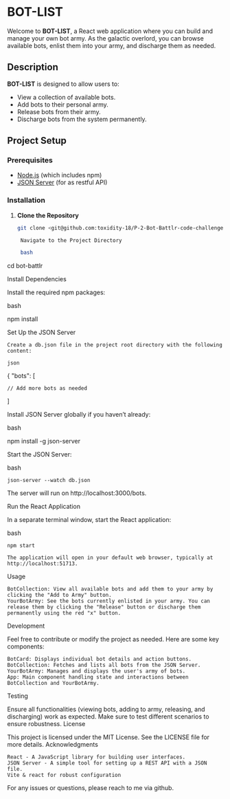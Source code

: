 
# BOT-LIST

Welcome to **BOT-LIST**, a React web application where you can build and manage your own bot army. As the galactic overlord, you can browse available bots, enlist them into your army, and discharge them as needed.

## Description

**BOT-LIST** is designed to allow users to:
- View a collection of available bots.
- Add bots to their personal army.
- Release bots from their army.
- Discharge bots from the system permanently.

## Project Setup

### Prerequisites

- [Node.js](https://nodejs.org/) (which includes npm)
- [JSON Server](https://github.com/typicode/json-server) (for as restful API)

### Installation

1. **Clone the Repository**

   ```bash
   git clone <git@github.com:toxidity-18/P-2-Bot-Battlr-code-challenge.git>

    Navigate to the Project Directory

    bash

cd bot-battlr

Install Dependencies

Install the required npm packages:

bash

npm install

Set Up the JSON Server

    Create a db.json file in the project root directory with the following content:

    json

{
  "bots": [
    
    // Add more bots as needed
  ]

Install JSON Server globally if you haven’t already:

bash

npm install -g json-server

Start the JSON Server:

bash

    json-server --watch db.json

The server will run on http://localhost:3000/bots.

Run the React Application

In a separate terminal window, start the React application:

bash

    npm start

    The application will open in your default web browser, typically at http://localhost:51713.
     
Usage

    BotCollection: View all available bots and add them to your army by clicking the "Add to Army" button.
    YourBotArmy: See the bots currently enlisted in your army. You can release them by clicking the "Release" button or discharge them permanently using the red "x" button.

Development

Feel free to contribute or modify the project as needed. Here are some key components:

    BotCard: Displays individual bot details and action buttons.
    BotCollection: Fetches and lists all bots from the JSON Server.
    YourBotArmy: Manages and displays the user's army of bots.
    App: Main component handling state and interactions between BotCollection and YourBotArmy.

Testing

Ensure all functionalities (viewing bots, adding to army, releasing, and discharging) work as expected. Make sure to test different scenarios to ensure robustness.
License

This project is licensed under the MIT License. See the LICENSE file for more details.
Acknowledgments

    React - A JavaScript library for building user interfaces.
    JSON Server - A simple tool for setting up a REST API with a JSON file.
    Vite & react for robust configuration 
For any issues or questions, please reach to me via github.




